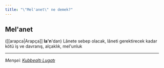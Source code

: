 ```yaml
---
title: "\"Mel'anet\" ne demek?"
---
```


## Mel'anet
([[arapca|Arapça]] **la'n**'dan) Lânete sebep olacak, lâneti gerektirecek kadar kötü iş ve davranış, alçaklık, mel'unluk

---
*Menşei: [Kubbealtı Lugatı](https://www.lugatim.com/s/Mel'anet)*